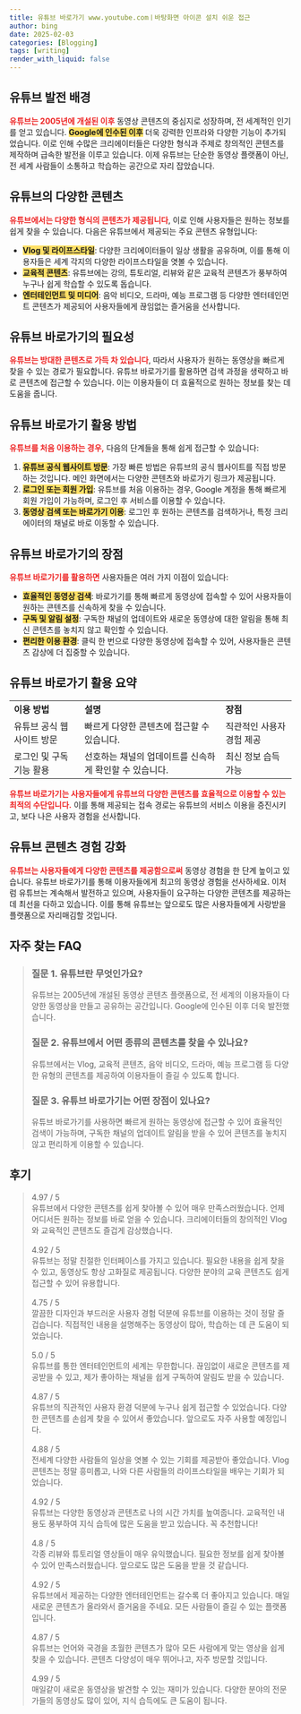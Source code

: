 ```yaml
---
title: 유튜브 바로가기 www.youtube.comㅣ바탕화면 아이콘 설치 쉬운 접근
author: bing
date: 2025-02-03
categories: [Blogging]
tags: [writing]
render_with_liquid: false
---
```



<h2 id='유튜브_발전_배경'>유튜브 발전 배경</h2>

<p><b><span style="color: #ee2323;">유튜브는 2005년에 개설된 이후</span></b> 동영상 콘텐츠의 중심지로 성장하며, 전 세계적인 인기를 얻고 있습니다. <b><span style="background-color: #ffe066;">Google에 인수된 이후</span></b> 더욱 강력한 인프라와 다양한 기능이 추가되었습니다. 이로 인해 수많은 크리에이터들은 다양한 형식과 주제로 창의적인 콘텐츠를 제작하며 급속한 발전을 이루고 있습니다. 이제 유튜브는 단순한 동영상 플랫폼이 아닌, 전 세계 사람들이 소통하고 학습하는 공간으로 자리 잡았습니다.</p>

<h2 id='유튜브_다양한_콘텐츠'>유튜브의 다양한 콘텐츠</h2>

<p><b><span style="color: #ee2323;">유튜브에서는 다양한 형식의 콘텐츠가 제공됩니다</span></b>, 이로 인해 사용자들은 원하는 정보를 쉽게 찾을 수 있습니다. 다음은 유튜브에서 제공되는 주요 콘텐츠 유형입니다:</p>

<ul>
    <li><b><span style="background-color: #ffe066;">Vlog 및 라이프스타일</span></b>: 다양한 크리에이터들이 일상 생활을 공유하며, 이를 통해 이용자들은 세계 각지의 다양한 라이프스타일을 엿볼 수 있습니다.</li>
    <li><b><span style="background-color: #ffe066;">교육적 콘텐츠</span></b>: 유튜브에는 강의, 튜토리얼, 리뷰와 같은 교육적 콘텐츠가 풍부하여 누구나 쉽게 학습할 수 있도록 돕습니다.</li>
    <li><b><span style="background-color: #ffe066;">엔터테인먼트 및 미디어</span></b>: 음악 비디오, 드라마, 예능 프로그램 등 다양한 엔터테인먼트 콘텐츠가 제공되어 사용자들에게 끊임없는 즐거움을 선사합니다.</li>
</ul>

<h2 id='유튜브_바로가기_필요성'>유튜브 바로가기의 필요성</h2>

<p><b><span style="color: #ee2323;">유튜브는 방대한 콘텐츠로 가득 차 있습니다</span></b>, 따라서 사용자가 원하는 동영상을 빠르게 찾을 수 있는 경로가 필요합니다. 유튜브 바로가기를 활용하면 검색 과정을 생략하고 바로 콘텐츠에 접근할 수 있습니다. 이는 이용자들이 더 효율적으로 원하는 정보를 찾는 데 도움을 줍니다.</p>

<h2 id='유튜브_바로가기_활용_방법'>유튜브 바로가기 활용 방법</h2>

<p><b><span style="color: #ee2323;">유튜브를 처음 이용하는 경우,</span></b> 다음의 단계들을 통해 쉽게 접근할 수 있습니다:</p>

<ol>
    <li><b><span style="background-color: #ffe066;">유튜브 공식 웹사이트 방문</span></b>: 가장 빠른 방법은 유튜브의 공식 웹사이트를 직접 방문하는 것입니다. 메인 화면에서는 다양한 콘텐츠와 바로가기 링크가 제공됩니다.</li>
    <li><b><span style="background-color: #ffe066;">로그인 또는 회원 가입</span></b>: 유튜브를 처음 이용하는 경우, Google 계정을 통해 빠르게 회원 가입이 가능하며, 로그인 후 서비스를 이용할 수 있습니다.</li>
    <li><b><span style="background-color: #ffe066;">동영상 검색 또는 바로가기 이용</span></b>: 로그인 후 원하는 콘텐츠를 검색하거나, 특정 크리에이터의 채널로 바로 이동할 수 있습니다.</li>
</ol>

<h2 id='유튜브_바로가기_장점'>유튜브 바로가기의 장점</h2>

<p><b><span style="color: #ee2323;">유튜브 바로가기를 활용하면</span></b> 사용자들은 여러 가지 이점이 있습니다:</p>

<ul>
    <li><b><span style="background-color: #ffe066;">효율적인 동영상 검색</span></b>: 바로가기를 통해 빠르게 동영상에 접속할 수 있어 사용자들이 원하는 콘텐츠를 신속하게 찾을 수 있습니다.</li>
    <li><b><span style="background-color: #ffe066;">구독 및 알림 설정</span></b>: 구독한 채널의 업데이트와 새로운 동영상에 대한 알림을 통해 최신 콘텐츠를 놓치지 않고 확인할 수 있습니다.</li>
    <li><b><span style="background-color: #ffe066;">편리한 이용 환경</span></b>: 클릭 한 번으로 다양한 동영상에 접속할 수 있어, 사용자들은 콘텐츠 감상에 더 집중할 수 있습니다.</li>
</ul>

<h2 id='유튜브_바로가기_활용_요약'>유튜브 바로가기 활용 요약</h2>

<table>
    <tr>
        <td><b>이용 방법</b></td>
        <td><b>설명</b></td>
        <td><b>장점</b></td>
    </tr>
    <tr>
        <td>유튜브 공식 웹사이트 방문</td>
        <td>빠르게 다양한 콘텐츠에 접근할 수 있습니다.</td>
        <td>직관적인 사용자 경험 제공</td>
    </tr>
    <tr>
        <td>로그인 및 구독 기능 활용</td>
        <td>선호하는 채널의 업데이트를 신속하게 확인할 수 있습니다.</td>
        <td>최신 정보 습득 가능</td>
    </tr>
</table>

<p><b><span style="color: #ee2323;">유튜브 바로가기는 사용자들에게 유튜브의 다양한 콘텐츠를 효율적으로 이용할 수 있는 최적의 수단입니다.</span></b> 이를 통해 제공되는 접속 경로는 유튜브의 서비스 이용을 증진시키고, 보다 나은 사용자 경험을 선사합니다.</p>

<h2 id='유튜브_콘텐츠_경험_강화'>유튜브 콘텐츠 경험 강화</h2>

<p><b><span style="color: #ee2323;">유튜브는 사용자들에게 다양한 콘텐츠를 제공함으로써</span></b> 동영상 경험을 한 단계 높이고 있습니다. 유튜브 바로가기를 통해 이용자들에게 최고의 동영상 경험을 선사하세요. 이처럼 유튜브는 계속해서 발전하고 있으며, 사용자들이 요구하는 다양한 콘텐츠를 제공하는 데 최선을 다하고 있습니다. 이를 통해 유튜브는 앞으로도 많은 사용자들에게 사랑받을 플랫폼으로 자리매김할 것입니다.</p>


<h2 id='자주_찾는_FAQ'>자주 찾는 FAQ</h2>
<div itemscope="" itemtype="https://schema.org/FAQPage"> 
<blockquote> 
<div itemscope="" itemprop="mainEntity" itemtype="https://schema.org/Question"> 
<h3 itemprop="name">질문 1. 유튜브란 무엇인가요?</h3> 
<div itemscope="" itemprop="acceptedAnswer" itemtype="https://schema.org/Answer"> 
<span itemprop="text"> 
<p>유튜브는 2005년에 개설된 동영상 콘텐츠 플랫폼으로, 전 세계의 이용자들이 다양한 동영상을 만들고 공유하는 공간입니다. Google에 인수된 이후 더욱 발전했습니다.</p> 
</span> 
</div> 
</div> 
<div itemscope="" itemprop="mainEntity" itemtype="https://schema.org/Question"> 
<h3 itemprop="name">질문 2. 유튜브에서 어떤 종류의 콘텐츠를 찾을 수 있나요?</h3> 
<div itemscope="" itemprop="acceptedAnswer" itemtype="https://schema.org/Answer"> 
<span itemprop="text"> 
<p>유튜브에서는 Vlog, 교육적 콘텐츠, 음악 비디오, 드라마, 예능 프로그램 등 다양한 유형의 콘텐츠를 제공하여 이용자들이 즐길 수 있도록 합니다.</p> 
</span> 
</div> 
</div> 
<div itemscope="" itemprop="mainEntity" itemtype="https://schema.org/Question"> 
<h3 itemprop="name">질문 3. 유튜브 바로가기는 어떤 장점이 있나요?</h3> 
<div itemscope="" itemprop="acceptedAnswer" itemtype="https://schema.org/Answer"> 
<span itemprop="text"> 
<p>유튜브 바로가기를 사용하면 빠르게 원하는 동영상에 접근할 수 있어 효율적인 검색이 가능하며, 구독한 채널의 업데이트 알림을 받을 수 있어 콘텐츠를 놓치지 않고 편리하게 이용할 수 있습니다.</p> 
</span> 
</div> 
</div> 
</blockquote> 
</div>
<h2 id='후기'>후기</h2>
<div itemscope itemtype="https://schema.org/Product">
  <blockquote>
  <div itemprop="review" itemscope itemtype="https://schema.org/Review">
      <div itemprop="reviewRating" itemscope itemtype="https://schema.org/Rating"> <span itemprop="ratingValue">4.97</span> / <span itemprop="bestRating">5</span> </div>
      <span itemprop="reviewBody">유튜브에서 다양한 콘텐츠를 쉽게 찾아볼 수 있어 매우 만족스러웠습니다. 언제 어디서든 원하는 정보를 바로 얻을 수 있습니다. 크리에이터들의 창의적인 Vlog와 교육적인 콘텐츠도 즐겁게 감상했습니다.</span>
  </div>
  <br>
  <div itemprop="review" itemscope itemtype="https://schema.org/Review">
      <div itemprop="reviewRating" itemscope itemtype="https://schema.org/Rating"> <span itemprop="ratingValue">4.92</span> / <span itemprop="bestRating">5</span> </div>
      <span itemprop="reviewBody">유튜브는 정말 친절한 인터페이스를 가지고 있습니다. 필요한 내용을 쉽게 찾을 수 있고, 동영상도 항상 고화질로 제공됩니다. 다양한 분야의 교육 콘텐츠도 쉽게 접근할 수 있어 유용합니다.</span>
  </div>
  <br>
  <div itemprop="review" itemscope itemtype="https://schema.org/Review">
      <div itemprop="reviewRating" itemscope itemtype="https://schema.org/Rating"> <span itemprop="ratingValue">4.75</span> / <span itemprop="bestRating">5</span> </div>
      <span itemprop="reviewBody">깔끔한 디자인과 부드러운 사용자 경험 덕분에 유튜브를 이용하는 것이 정말 즐겁습니다. 직접적인 내용을 설명해주는 동영상이 많아, 학습하는 데 큰 도움이 되었습니다.</span>
  </div>
  <br>
  <div itemprop="review" itemscope itemtype="https://schema.org/Review">
      <div itemprop="reviewRating" itemscope itemtype="https://schema.org/Rating"> <span itemprop="ratingValue">5.0</span> / <span itemprop="bestRating">5</span> </div>
      <span itemprop="reviewBody">유튜브를 통한 엔터테인먼트의 세계는 무한합니다. 끊임없이 새로운 콘텐츠를 제공받을 수 있고, 제가 좋아하는 채널을 쉽게 구독하여 알림도 받을 수 있습니다.</span>
  </div>
  <br>
  <div itemprop="review" itemscope itemtype="https://schema.org/Review">
      <div itemprop="reviewRating" itemscope itemtype="https://schema.org/Rating"> <span itemprop="ratingValue">4.87</span> / <span itemprop="bestRating">5</span> </div>
      <span itemprop="reviewBody">유튜브의 직관적인 사용자 환경 덕분에 누구나 쉽게 접근할 수 있었습니다. 다양한 콘텐츠를 손쉽게 찾을 수 있어서 좋았습니다. 앞으로도 자주 사용할 예정입니다.</span>
  </div>
  <br>
  <div itemprop="review" itemscope itemtype="https://schema.org/Review">
      <div itemprop="reviewRating" itemscope itemtype="https://schema.org/Rating"> <span itemprop="ratingValue">4.88</span> / <span itemprop="bestRating">5</span> </div>
      <span itemprop="reviewBody">전세계 다양한 사람들의 일상을 엿볼 수 있는 기회를 제공받아 좋았습니다. Vlog 콘텐츠는 정말 흥미롭고, 나와 다른 사람들의 라이프스타일을 배우는 기회가 되었습니다.</span>
  </div>
  <br>
  <div itemprop="review" itemscope itemtype="https://schema.org/Review">
      <div itemprop="reviewRating" itemscope itemtype="https://schema.org/Rating"> <span itemprop="ratingValue">4.92</span> / <span itemprop="bestRating">5</span> </div>
      <span itemprop="reviewBody">유튜브는 다양한 동영상과 콘텐츠로 나의 시간 가치를 높여줍니다. 교육적인 내용도 풍부하여 지식 습득에 많은 도움을 받고 있습니다. 꼭 추천합니다!</span>
  </div>
  <br>
  <div itemprop="review" itemscope itemtype="https://schema.org/Review">
      <div itemprop="reviewRating" itemscope itemtype="https://schema.org/Rating"> <span itemprop="ratingValue">4.8</span> / <span itemprop="bestRating">5</span> </div>
      <span itemprop="reviewBody">각종 리뷰와 튜토리얼 영상들이 매우 유익했습니다. 필요한 정보를 쉽게 찾아볼 수 있어 만족스러웠습니다. 앞으로도 많은 도움을 받을 것 같습니다.</span>
  </div>
  <br>
  <div itemprop="review" itemscope itemtype="https://schema.org/Review">
      <div itemprop="reviewRating" itemscope itemtype="https://schema.org/Rating"> <span itemprop="ratingValue">4.92</span> / <span itemprop="bestRating">5</span> </div>
      <span itemprop="reviewBody">유튜브에서 제공하는 다양한 엔터테인먼트는 갈수록 더 좋아지고 있습니다. 매일 새로운 콘텐츠가 올라와서 즐거움을 주네요. 모든 사람들이 즐길 수 있는 플랫폼입니다.</span>
  </div>
  <br>
  <div itemprop="review" itemscope itemtype="https://schema.org/Review">
      <div itemprop="reviewRating" itemscope itemtype="https://schema.org/Rating"> <span itemprop="ratingValue">4.87</span> / <span itemprop="bestRating">5</span> </div>
      <span itemprop="reviewBody">유튜브는 언어와 국경을 초월한 콘텐츠가 많아 모든 사람에게 맞는 영상을 쉽게 찾을 수 있습니다. 콘텐츠 다양성이 매우 뛰어나고, 자주 방문할 것입니다.</span>
  </div>
  <br>
  <div itemprop="review" itemscope itemtype="https://schema.org/Review">
      <div itemprop="reviewRating" itemscope itemtype="https://schema.org/Rating"> <span itemprop="ratingValue">4.99</span> / <span itemprop="bestRating">5</span> </div>
      <span itemprop="reviewBody">매일같이 새로운 동영상을 발견할 수 있는 재미가 있습니다. 다양한 분야의 전문가들의 동영상도 많이 있어, 지식 습득에도 큰 도움이 됩니다.</span>
  </div>
  </blockquote>
</div>
